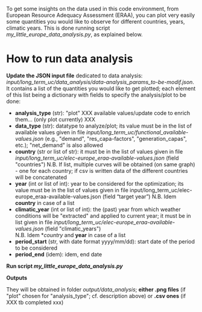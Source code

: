 To get some insights on the data used in this code environment, from European Resource Adequacy Assessment (ERAA), you can plot very easily some quantities you would like to observe for different countries, years, climatic years. This is done running script *my_little_europe_data_analysis.py*, as explained below.

# How to run data analysis

**Update the JSON input file** dedicated to data analysis: *input/long_term_uc/data_analysis/data-analysis_params_to-be-modif.json*. It contains a list of the quantities you would like to get plotted; each element of this list being a dictionary with fields to specify the analysis/plot to be done:

  - **analysis_type** (str): "plot" XXX available values/update code to enrich them... (only plot currently) XXX
  - **data_type** (str): datatype to analyze/plot; its value must be in the list of available values given in file *input/long_term_uc/functional_available-values.json* (e.g., "demand", "res_capa-factors", "generation_capas", etc.); "net_demand" is also allowed
  - **country** (str or list of str): it must be in the list of values given in file *input/long_term_uc/elec-europe_eraa-available-values.json* (field "countries")
    N.B. If list, multiple curves will be obtained (on same graph) - one for each country; if csv is written data of the different countries will be concatenated
  - **year** (int or list of int): year to be considered for the optimization; its value must be in the list of values given in file input/long_term_uc/elec-europe_eraa-available-values.json (field “target year”) 
    N.B. Idem **country** in case of a list
  - **climatic_year** (int or list of int): the (past) year from which weather conditions will be "extracted" and applied to current year; it must be in list given in file *input/long_term_uc/elec-europe_eraa-available-values.json* (field "climatic_years")  
    N.B. Idem **country* and **year** in case of a list
  - **period_start** (str, with date format yyyy/mm/dd): start date of the period to be considered
  - **period_end** (idem): idem, end date

**Run script *my_little_europe_data_analysis.py***

**Outputs**

They will be obtained in folder *output/data_analysis*; **either .png files** (if "plot" chosen for "analysis_type"; cf. description above) or **.csv ones** (if XXX tb completed xxx)
